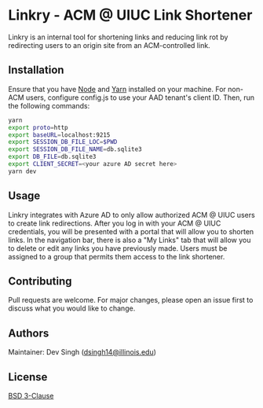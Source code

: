 # Linkry - ACM @ UIUC Link Shortener

Linkry is an internal tool for shortening links and reducing link rot by redirecting users to an origin site from an ACM-controlled link.

## Installation

Ensure that you have [Node](https://nodejs.org/en/) and [Yarn](https://yarnpkg.com/) installed on your machine. For non-ACM users, configure config.js to use your AAD tenant's client ID.
Then, run the following commands:
```bash
yarn
export proto=http
export baseURL=localhost:9215
export SESSION_DB_FILE_LOC=$PWD
export SESSION_DB_FILE_NAME=db.sqlite3 
export DB_FILE=db.sqlite3
export CLIENT_SECRET=<your azure AD secret here>
yarn dev
```

## Usage

Linkry integrates with Azure AD to only allow authorized ACM @ UIUC users to create link redirections. After you log in with your ACM @ UIUC credentials, you will be presented with a portal that will allow you to shorten links. In the navigation bar, there is also a "My Links" tab that will allow you to delete or edit any links you have previously made. Users must be assigned to a group that permits them access to the link shortener.

## Contributing
Pull requests are welcome. For major changes, please open an issue first to discuss what you would like to change.

## Authors
Maintainer: Dev Singh (<dsingh14@illinois.edu>)

## License
[BSD 3-Clause](https://raw.githubusercontent.com/acm-uiuc/linkry/master/LICENSE)
